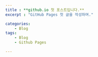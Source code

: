 ```yaml
---
title : **github.io 첫 포스트입니다.**
excerpt : "GitHub Pages 첫 글을 작성하며."

categories:
    - Blog
tags:
    - Blog
    - Github Pages

---
```

